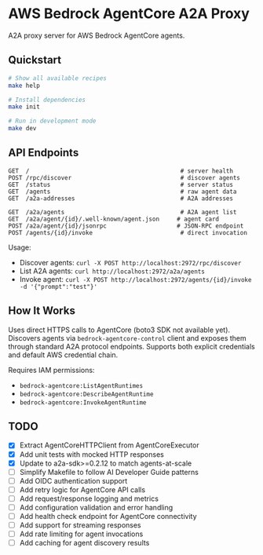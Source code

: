 # AWS Bedrock AgentCore A2A Proxy

A2A proxy server for AWS Bedrock AgentCore agents.

## Quickstart

```bash
# Show all available recipes
make help

# Install dependencies
make init

# Run in development mode
make dev
```

## API Endpoints

```
GET  /                                           # server health
POST /rpc/discover                               # discover agents
GET  /status                                     # server status
GET  /agents                                     # raw agent data
GET  /a2a-addresses                              # A2A addresses

GET  /a2a/agents                                 # A2A agent list
GET  /a2a/agent/{id}/.well-known/agent.json     # agent card
POST /a2a/agent/{id}/jsonrpc                    # JSON-RPC endpoint
POST /agents/{id}/invoke                         # direct invocation
```

Usage:
- Discover agents: `curl -X POST http://localhost:2972/rpc/discover`
- List A2A agents: `curl http://localhost:2972/a2a/agents`
- Invoke agent: `curl -X POST http://localhost:2972/agents/{id}/invoke -d '{"prompt":"test"}'`

## How It Works

Uses direct HTTPS calls to AgentCore (boto3 SDK not available yet). Discovers agents via `bedrock-agentcore-control` client and exposes them through standard A2A protocol endpoints. Supports both explicit credentials and default AWS credential chain.

Requires IAM permissions:
- `bedrock-agentcore:ListAgentRuntimes`
- `bedrock-agentcore:DescribeAgentRuntime` 
- `bedrock-agentcore:InvokeAgentRuntime`

## TODO

- [x] Extract AgentCoreHTTPClient from AgentCoreExecutor
- [x] Add unit tests with mocked HTTP responses  
- [x] Update to a2a-sdk>=0.2.12 to match agents-at-scale
- [ ] Simplify Makefile to follow AI Developer Guide patterns
- [ ] Add OIDC authentication support
- [ ] Add retry logic for AgentCore API calls
- [ ] Add request/response logging and metrics
- [ ] Add configuration validation and error handling
- [ ] Add health check endpoint for AgentCore connectivity
- [ ] Add support for streaming responses
- [ ] Add rate limiting for agent invocations
- [ ] Add caching for agent discovery results
